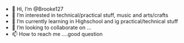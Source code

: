 - 👋 Hi, I’m @Brooke127
- 👀 I’m interested in technical/practical stuff, music and arts/crafts
- 🌱 I’m currently learning in Highschool and ig practical/technical stuff
- 💞️ I’m looking to collaborate on ...
- 📫 How to reach me ....good question

<!---
Brooke127/Brooke127 is a ✨ special ✨ repository because its `README.md` (this file) appears on your GitHub profile.
You can click the Preview link to take a look at your changes.
--->
